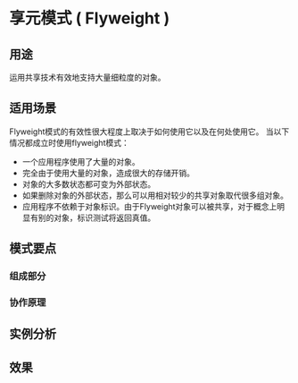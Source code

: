 # 享元模式 ( Flyweight )

## 用途

运用共享技术有效地支持大量细粒度的对象。

## 适用场景

Flyweight模式的有效性很大程度上取决于如何使用它以及在何处使用它。 当以下情况都成立时使用flyweight模式：
* 一个应用程序使用了大量的对象。
* 完全由于使用大量的对象，造成很大的存储开销。
* 对象的大多数状态都可变为外部状态。
* 如果删除对象的外部状态，那么可以用相对较少的共享对象取代很多组对象。
* 应用程序不依赖于对象标识。由于Flyweight对象可以被共享，对于概念上明显有别的对象，标识测试将返回真值。

## 模式要点

### 组成部分

### 协作原理



## 实例分析



## 效果
